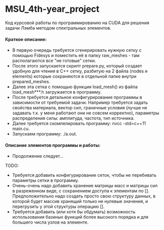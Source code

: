 # MSU_4th-year_project
Код курсовой работы по программированию на  CUDA для решения задачи Лэмба методом спектральных элементов.


#### Краткое описание:
 * В первую очередь требуется сгенерировать нужную сетку с помощью Fidesys и поместить её в папку raw_meshes - там располагаются все "не готовые" сетки.
 * После этого запускается скрипт prepare.py, который создает удобную для чтения в С++ сетку, разбитую на 2 файла (nodes и elements) которые сохраняются в отдельной папке внутри prepared_meshes.
 * Далее эта сетка с помощью функции load_mesh() из файла load_mesh***.h загружается в программу.
 * После требуется детальное конфигурирование программы в зависимости от требуемой задачи. Например требуется задать свойства материала, вектор сил, граничные условия (лучше не задавать т.к. у меня работают они не совсем корректно), параметры распределения силы: амплитуда, частота, тип источника.
 * Далее требуется скомпелировать программу: nvcc -std=c++11 main.cu.
 * Запускаем программу: ./a.out.


#### Описание элементов программы и работы:
* Продолжение следует...


TODO:
 * Требуется добавить конфигурирование сеток, чтобы не перебивать параметры сетки в программу.
 * Очень-очень надо добавить хранение матрицы масс и матрицы сил в разреженном виде, с сохранением доступа к элементам по []. Предположительно надо создать просто свою структуру данных, в которой будет массив хранящий только не нулевые значения, и перегрузить у этой структуры операцию [].
 * Требуется добавить (или хотя бы обдумать) возможность использования базиных функций более высокого порядка и для большего числа узлов на элементе.
